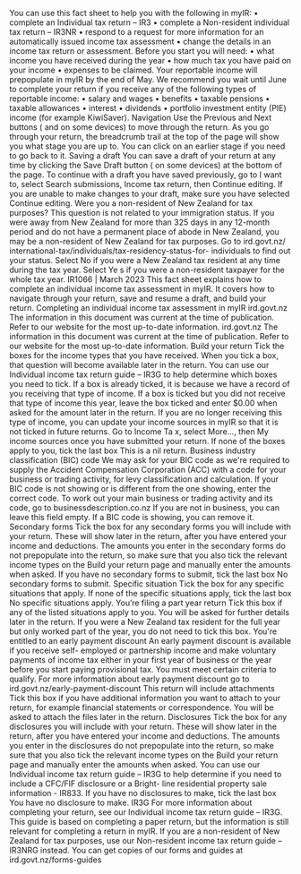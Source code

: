 You can use this fact sheet to help you with the following in myIR: • complete an Individual tax return – IR3 • complete a Non-resident individual tax return – IR3NR • respond to a request for more information for an automatically issued income tax assessment • change the details in an income tax return or assessment. Before you start you will need: • what income you have received during the year • how much tax you have paid on your income • expenses to be claimed. Your reportable income will prepopulate in myIR by the end of May. We recommend you wait until June to complete your return if you receive any of the following types of reportable income: • salary and wages • benefits • taxable pensions • taxable allowances • interest • dividends • portfolio investment entity (PIE) income (for example KiwiSaver). Navigation Use the Previous and Next buttons ( and on some devices) to move through the return. As you go through your return, the breadcrumb trail at the top of the page will show you what stage you are up to. You can click on an earlier stage if you need to go back to it. Saving a draft You can save a draft of your return at any time by clicking the Save Draft button ( on some devices) at the bottom of the page. To continue with a draft you have saved previously, go to I want to, select Search submissions, Income tax return, then Continue editing. If you are unable to make changes to your draft, make sure you have selected Continue editing. Were you a non-resident of New Zealand for tax purposes? This question is not related to your immigration status. If you were away from New Zealand for more than 325 days in any 12-month period and do not have a permanent place of abode in New Zealand, you may be a non-resident of New Zealand for tax purposes. Go to ird.govt.nz/ international-tax/individuals/tax-residency-status-for- individuals to find out your status. Select No if you were a New Zealand tax resident at any time during the tax year. Select Ye s if you were a non-resident taxpayer for the whole tax year. IR1066 | March 2023 This fact sheet explains how to complete an individual income tax assessment in myIR. It covers how to navigate through your return, save and resume a draft, and build your return. Completing an individual income tax assessment in myIR ird.govt.nz The information in this document was current at the time of publication. Refer to our website for the most up-to-date information. ird.govt.nz The information in this document was current at the time of publication. Refer to our website for the most up-to-date information. Build your return Tick the boxes for the income types that you have received. When you tick a box, that question will become available later in the return. You can use our Individual income tax return guide – IR3G to help determine which boxes you need to tick. If a box is already ticked, it is because we have a record of you receiving that type of income. If a box is ticked but you did not receive that type of income this year, leave the box ticked and enter $0.00 when asked for the amount later in the return. If you are no longer receiving this type of income, you can update your income sources in myIR so that it is not ticked in future returns. Go to Income Ta x, select More..., then My income sources once you have submitted your return. If none of the boxes apply to you, tick the last box This is a nil return. Business industry classification (BIC) code We may ask for your BIC code as we're required to supply the Accident Compensation Corporation (ACC) with a code for your business or trading activity, for levy classification and calculation. If your BIC code is not showing or is different from the one showing, enter the correct code. To work out your main business or trading activity and its code, go to businessdescription.co.nz If you are not in business, you can leave this field empty. If a BIC code is showing, you can remove it. Secondary forms Tick the box for any secondary forms you will include with your return. These will show later in the return, after you have entered your income and deductions. The amounts you enter in the secondary forms do not prepopulate into the return, so make sure that you also tick the relevant income types on the Build your return page and manually enter the amounts when asked. If you have no secondary forms to submit, tick the last box No secondary forms to submit. Specific situation Tick the box for any specific situations that apply. If none of the specific situations apply, tick the last box No specific situations apply. You’re filing a part year return Tick this box if any of the listed situations apply to you. You will be asked for further details later in the return. If you were a New Zealand tax resident for the full year but only worked part of the year, you do not need to tick this box. You're entitled to an early payment discount An early payment discount is available if you receive self- employed or partnership income and make voluntary payments of income tax either in your first year of business or the year before you start paying provisional tax. You must meet certain criteria to qualify. For more information about early payment discount go to ird.govt.nz/early-payment-discount This return will include attachments Tick this box if you have additional information you want to attach to your return, for example financial statements or correspondence. You will be asked to attach the files later in the return. Disclosures Tick the box for any disclosures you will include with your return. These will show later in the return, after you have entered your income and deductions. The amounts you enter in the disclosures do not prepopulate into the return, so make sure that you also tick the relevant income types on the Build your return page and manually enter the amounts when asked. You can use our Individual income tax return guide – IR3G to help determine if you need to include a CFC/FIF disclosure or a Bright- line residential property sale information - IR833. If you have no disclosures to make, tick the last box You have no disclosure to make. IR3G For more information about completing your return, see our Individual income tax return guide – IR3G. This guide is based on completing a paper return, but the information is still relevant for completing a return in myIR. If you are a non-resident of New Zealand for tax purposes, use our Non-resident income tax return guide – IR3NRG instead. You can get copies of our forms and guides at ird.govt.nz/forms-guides